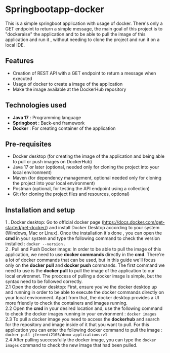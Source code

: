 # Springbootapp-docker
This is a simple springboot application with usage of docker. There's only a GET endpoint to return a simple message, the main goal of this project is to "dockeraise" the application and to be able to pull the image of this application and run it , without needing to clone the project and run it on a local IDE.

## Features
- Creation of REST API with a GET endpoint to return a message when executed
- Usage of docker to create a image of the application
- Make the image available at the DockerHub repository

## Technologies used
- **Java 17** : Programming language
- **Springboot** : Back-end framework
- **Docker** : For creating container of the application

## Pre-requisites
- Docker desktop (for creating the image of the application and being able to pull or push images on DockerHub)
- Java 17 or later (optional, needed only for cloning the project into your local environment)
- Maven (for dependency management, optional needed only for cloning the project into your local environment)
- Postman (optional, for testing the API endpoint using a collection)
- Git (for cloning the project files and resources, optional)

## Installation and setup
1 . Docker desktop:
  Go to official docker page (https://docs.docker.com/get-started/get-docker/) and install Docker Desktop according to your system (Windows, Mac or Linux).
  Once the installation it's done , you can open the **cmd** in your system and type the following command to check the version installed : 
  `` docker --version `` .<br>
2 . Pull and Push Docker image: 
 In order to be able to pull the image of this application, we need to use **docker commands** directly in the **cmd**. There're a lot of docker commands that can be used, but in this guide we'll focus only on the **docker pull** and **docker push** commands. 
 The first command we need to use is the **docker pull** to pull the image of the application to our local environmet. The proccess of pulling a docker image is simple, but the syntax need to be followed correctly.  
 2.1 Open the docker desktop: First, ensure you've the docker desktop up and running in order to be able to execute the docker commands directly on your local environment. Apart from that, the docker desktop provides a UI more friendly to check the containers and images running.<br>
 2.2 Open the **cmd** in your desired location and, use the following command to check the docker images running in your environment : `` docker images `` <br>
 2.3 To pull a docker image you need to access the **dockerhub** and search for the repository and image inside of it that you want to pull. For this application you can enter the following docker command to pull the image : `` docker pull jfermedi2105/demo-applications:v1``<br>
 2.4 After pulling successfully the docker image, you can type the `` docker images `` command to check the new image that had been pulled.<br>
 
